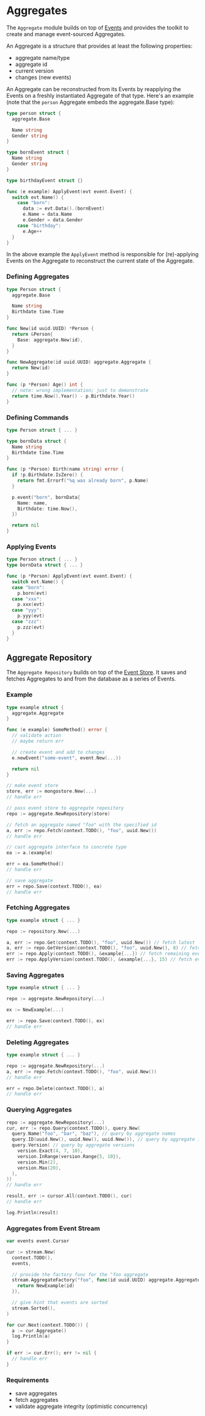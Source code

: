 # Aggregates

The `Aggregate` module builds on top of [Events](./events.md) and provides
the toolkit to create and manage event-sourced Aggregates.

An Aggregate is a structure that provides at least the following properties:

- aggregate name/type
- aggregate id
- current version
- changes (new events)

An Aggregate can be reconstructed from its Events by reapplying the Events on a
freshly instantiated Aggregate of that type. Here's an example (note that the
`person` Aggregate embeds the aggregate.Base type):

```go
type person struct {
  aggregate.Base

  Name string
  Gender string
}

type bornEvent struct {
  Name string
  Gender string
}

type birthdayEvent struct {}

func (e example) ApplyEvent(evt event.Event) {
  switch evt.Name() {
    case "born":
      data := evt.Data().(bornEvent)
      e.Name = data.Name
      e.Gender = data.Gender
    case "birthday":
      e.Age++
  }
}
```

In the above example the `ApplyEvent` method is responsible for (re)-applying
Events on the Aggregate to reconstruct the current state of the Aggregate.

### Defining Aggregates

```go
type Person struct {
  aggregate.Base

  Name string
  Birthdate time.Time
}

func New(id uuid.UUID) *Person {
  return &Person{
    Base: aggregate.New(id),
  }
}

func NewAggregate(id uuid.UUID) aggregate.Aggregate {
  return New(id)
}

func (p *Person) Age() int {
  // note: wrong implementation; just to demonstrate
  return time.Now().Year() - p.Birthdate.Year()
}
```

### Defining Commands

```go
type Person struct { ... }

type bornData struct {
  Name string
  Birthdate time.Time
}

func (p *Person) Birth(name string) error {
  if !p.Birthdate.IsZero() {
    return fmt.Errorf("%q was already born", p.Name)
  }

  p.event("born", bornData{
    Name: name,
    Birthdate: time.Now(),
  })

  return nil
}
```

### Applying Events

```go
type Person struct { ... }
type bornData struct { ... }

func (p *Person) ApplyEvent(evt event.Event) {
  switch evt.Name() {
  case "born":
    p.born(evt)
  case "xxx":
    p.xxx(evt)
  case "yyy":
    p.yyy(evt)
  case "zzz":
    p.zzz(evt)
  }
}
```

## Aggregate Repository

The `Aggregate Repository` builds on top of the
[Event Store](./events.md#event-store). It saves and fetches Aggregates to and
from the database as a series of Events.

### Example

```go
type example struct {
  aggregate.Aggregate
}

func (e example) SomeMethod() error {
  // validate action
  // maybe return err

  // create event and add to changes
  e.newEvent("some-event", event.New(...))

  return nil
}

// make event store
store, err := mongostore.New(...)
// handle err

// pass event store to aggregate repository
repo := aggregate.NewRepository(store)

// fetch an aggregate named "foo" with the specified id
a, err := repo.Fetch(context.TODO(), "foo", uuid.New())
// handle err

// cast aggregate interface to concrete type
ea := a.(example)

err = ea.SomeMethod()
// handle err

// save aggregate
err = repo.Save(context.TODO(), ea)
// handle err
```

### Fetching Aggregates

```go
type example struct { ... }

repo := repository.New(...)

a, err := repo.Get(context.TODO(), "foo", uuid.New()) // fetch latest
a, err := repo.GetVersion(context.TODO(), "foo", uuid.New(), 8) // fetch specific version
err := repo.Apply(context.TODO(), &example{...}) // fetch remaining events and apply them
err := repo.ApplyVersion(context.TODO(), &example{...}, 15) // fetch events until v15 and apply them
```

### Saving Aggregates

```go
type example struct { ... }

repo := aggregate.NewRepository(...)

ex := NewExample(...)

err := repo.Save(context.TODO(), ex)
// handle err
```

### Deleting Aggregates

```go
type example struct { ... }

repo := aggregate.NewRepository(...)
a, err := repo.Fetch(context.TODO(), "foo", uuid.New())
// handle err

err = repo.Delete(context.TODO(), a)
// handle err
```

### Querying Aggregates

```go
repo := aggregate.NewRepository(...)
cur, err := repo.Query(context.TODO(), query.New(
  query.Name("foo", "bar", "baz"), // query by aggregate names
  query.ID(uuid.New(), uuid.New(), uuid.New()), // query by aggregate ids
  query.Version( // query by aggregate versions
    version.Exact(4, 7, 10), 
    version.InRange(version.Range{5, 10}),
    version.Min(2),
    version.Max(20),
  ),
))
// handle err

result, err := cursor.All(context.TODO(), cur)
// handle err

log.Println(result)
```

### Aggregates from Event Stream

```go
var events event.Cursor

cur := stream.New(
  context.TODO(),
  events,

  // provide the factory func for the "foo aggregate
  stream.AggregateFactory("foo", func(id uuid.UUID) aggregate.Aggregate {
    return NewExample(id)
  }),

  // give hint that events are sorted
  stream.Sorted(),
)

for cur.Next(context.TODO()) {
  a := cur.Aggregate()
  log.Println(a)
}

if err := cur.Err(); err != nil {
  // handle err
}
```

### Requirements

- save aggregates
- fetch aggregates
- validate aggregate integrity (optimistic concurrency)

